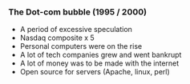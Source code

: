 ### The Dot-com bubble (1995 / 2000)

* A period of excessive speculation
* Nasdaq composite x 5
* Personal computers were on the rise
* A lot of tech companies grew and went bankrupt
* A lot of money was to be made with the internet
* Open source for servers (Apache, linux, perl)